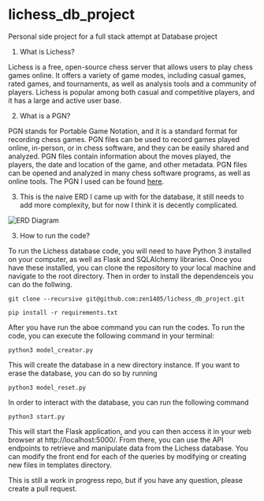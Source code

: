 # lichess_db_project
Personal side project for a full stack attempt at Database project

1. What is Lichess?

Lichess is a free, open-source chess server that allows users to play chess games online. It offers a variety of game modes, including casual games, rated games, and tournaments, as well as analysis tools and a community of players. Lichess is popular among both casual and competitive players, and it has a large and active user base.

2. What is a PGN?

PGN stands for Portable Game Notation, and it is a standard format for recording chess games. PGN files can be used to record games played online, in-person, or in chess software, and they can be easily shared and analyzed. PGN files contain information about the moves played, the players, the date and location of the game, and other metadata. PGN files can be opened and analyzed in many chess software programs, as well as online tools. The PGN I used can be found [here](https://database.lichess.org/).

3. This is the naive ERD I came up with for the database, it still needs to add more complexity, but for now I think it is decently complicated.

![ERD Diagram]('./LichessERD.png')


3. How to run the code?

To run the Lichess database code, you will need to have Python 3 installed on your computer, as well as Flask and SQLAlchemy libraries. Once you have these installed, you can clone the repository to your local machine and navigate to the root directory. Then in order to install the dependenceis you can do the follwing.

```git clone --recursive git@github.com:zen1405/lichess_db_project.git```


```pip install -r requirements.txt```

After you have run the aboe command you can run the codes.
To run the code, you can execute the following command in your terminal:

```python3 model_creator.py ```


This will create the database in a new directory instance. If you want to erase the database, you can do so by running

```python3 model_reset.py```

In order to interact with the database, you can run the following command

```python3 start.py```

This will start the Flask application, and you can then access it in your web browser at http://localhost:5000/. From there, you can use the API endpoints to retrieve and manipulate data from the Lichess database. You can modify the front end for each of the queries by modifying or creating new files in templates directory.

This is still a work in progress repo, but if you have any question, please create a pull request.
